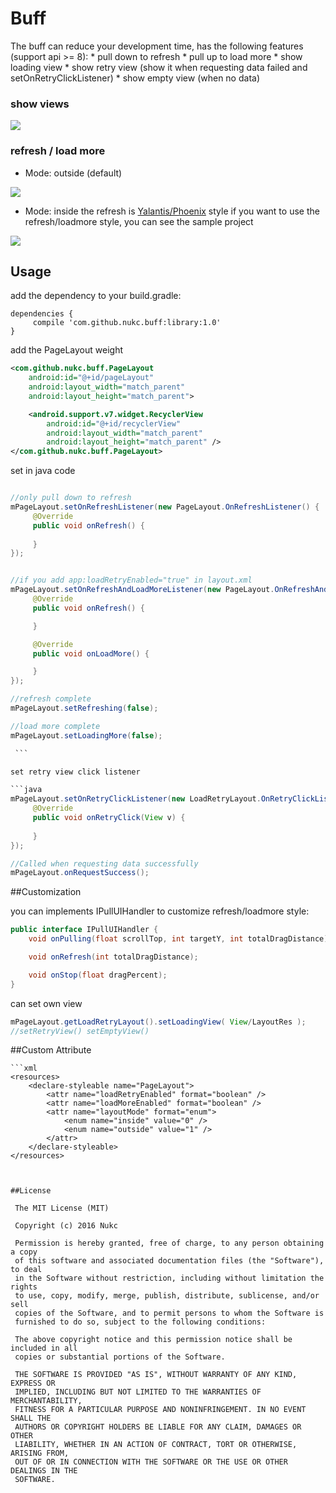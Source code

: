 # Buff

   The buff can reduce your development time, has the following features (support api >= 8):
    * pull down to refresh
    * pull up to load more
    * show loading view
    * show retry view (show it when requesting data failed and setOnRetryClickListener)
    * show empty view (when no data)
    
    
### show views

   <img src="https://raw.githubusercontent.com/nukc/buff/master/art/showViews.gif">
    
### refresh / load more 

   * Mode: outside (default)
    
   <img src="https://raw.githubusercontent.com/nukc/buff/master/art/ouside.gif">
     
   * Mode: inside 
   the refresh is [Yalantis/Phoenix](https://github.com/Yalantis/Phoenix) style
   if you want to use the refresh/loadmore style, you can see the sample project
    
   <img src="https://raw.githubusercontent.com/nukc/buff/master/art/inside.gif">
    
## Usage

   add the dependency to your build.gradle:
   ```
   dependencies {
        compile 'com.github.nukc.buff:library:1.0'
   }
   ```
   
   add the PageLayout weight
   
   ```xml
   <com.github.nukc.buff.PageLayout 
       android:id="@+id/pageLayout"
       android:layout_width="match_parent"
       android:layout_height="match_parent">
   
       <android.support.v7.widget.RecyclerView
           android:id="@+id/recyclerView"
           android:layout_width="match_parent"
           android:layout_height="match_parent" />
   </com.github.nukc.buff.PageLayout>
  
   ```
   
   set in java code 
   
   ```java
   
   //only pull down to refresh
   mPageLayout.setOnRefreshListener(new PageLayout.OnRefreshListener() {
        @Override
        public void onRefresh() {
                   
        }
   });
   
   
   //if you add app:loadRetryEnabled="true" in layout.xml
   mPageLayout.setOnRefreshAndLoadMoreListener(new PageLayout.OnRefreshAndLoadMoreListener() {
        @Override
        public void onRefresh() {

        }
   
        @Override
        public void onLoadMore() {
   
        }
   });
   
   //refresh complete
   mPageLayout.setRefreshing(false);
   
   //load more complete
   mPageLayout.setLoadingMore(false);
  
    ```
  
   set retry view click listener
   
   ```java
   mPageLayout.setOnRetryClickListener(new LoadRetryLayout.OnRetryClickListener() {
        @Override
        public void onRetryClick(View v) {
                   
        }
   });
   
   //Called when requesting data successfully
   mPageLayout.onRequestSuccess();
   
   ```
   
   

##Customization

   you can implements IPullUIHandler to customize refresh/loadmore style:
   
   ```java
   public interface IPullUIHandler {
       void onPulling(float scrollTop, int targetY, int totalDragDistance);
   
       void onRefresh(int totalDragDistance);
   
       void onStop(float dragPercent);
   }
   
   ```
   
   can set own view
   
   ```java
   mPageLayout.getLoadRetryLayout().setLoadingView( View/LayoutRes );
   //setRetryView() setEmptyView()
   
   ```
   
##Custom Attribute

    ```xml
    <resources>
        <declare-styleable name="PageLayout">
            <attr name="loadRetryEnabled" format="boolean" />
            <attr name="loadMoreEnabled" format="boolean" />
            <attr name="layoutMode" format="enum">
                <enum name="inside" value="0" />
                <enum name="outside" value="1" />
            </attr>
        </declare-styleable>
    </resources>
   ```
   
   
##License

    The MIT License (MIT)
    
    Copyright (c) 2016 Nukc
    
    Permission is hereby granted, free of charge, to any person obtaining a copy
    of this software and associated documentation files (the "Software"), to deal
    in the Software without restriction, including without limitation the rights
    to use, copy, modify, merge, publish, distribute, sublicense, and/or sell
    copies of the Software, and to permit persons to whom the Software is
    furnished to do so, subject to the following conditions:
    
    The above copyright notice and this permission notice shall be included in all
    copies or substantial portions of the Software.
    
    THE SOFTWARE IS PROVIDED "AS IS", WITHOUT WARRANTY OF ANY KIND, EXPRESS OR
    IMPLIED, INCLUDING BUT NOT LIMITED TO THE WARRANTIES OF MERCHANTABILITY,
    FITNESS FOR A PARTICULAR PURPOSE AND NONINFRINGEMENT. IN NO EVENT SHALL THE
    AUTHORS OR COPYRIGHT HOLDERS BE LIABLE FOR ANY CLAIM, DAMAGES OR OTHER
    LIABILITY, WHETHER IN AN ACTION OF CONTRACT, TORT OR OTHERWISE, ARISING FROM,
    OUT OF OR IN CONNECTION WITH THE SOFTWARE OR THE USE OR OTHER DEALINGS IN THE
    SOFTWARE.
